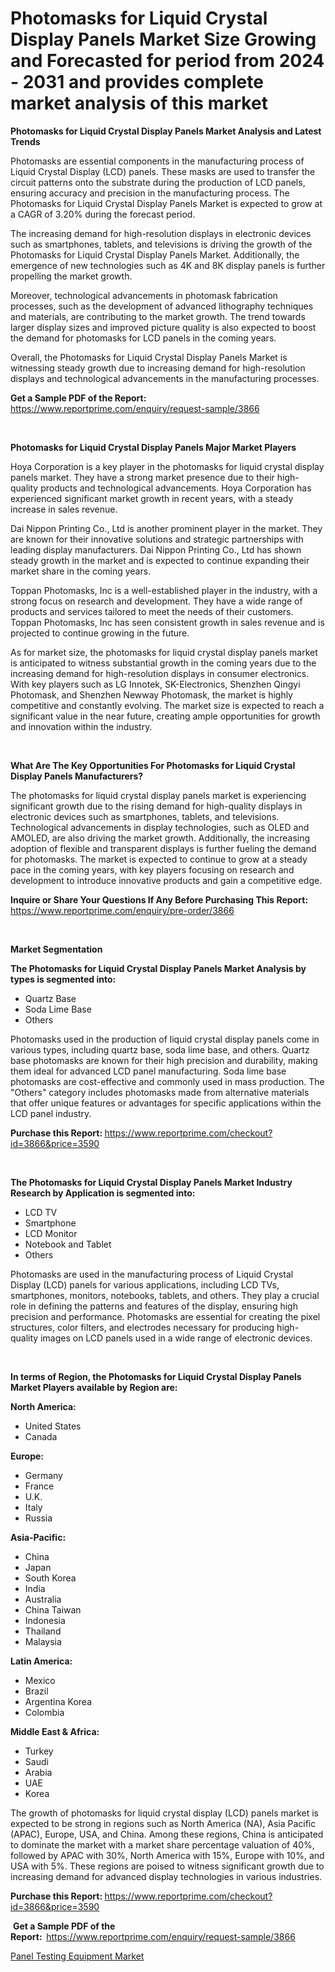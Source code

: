 <p><h1>Photomasks for Liquid Crystal Display Panels Market Size Growing and Forecasted for period from 2024 - 2031 and provides complete market analysis of this market</h1></p><p><strong>Photomasks for Liquid Crystal Display Panels Market Analysis and Latest Trends</strong></p>
<p><p>Photomasks are essential components in the manufacturing process of Liquid Crystal Display (LCD) panels. These masks are used to transfer the circuit patterns onto the substrate during the production of LCD panels, ensuring accuracy and precision in the manufacturing process. The Photomasks for Liquid Crystal Display Panels Market is expected to grow at a CAGR of 3.20% during the forecast period.</p><p>The increasing demand for high-resolution displays in electronic devices such as smartphones, tablets, and televisions is driving the growth of the Photomasks for Liquid Crystal Display Panels Market. Additionally, the emergence of new technologies such as 4K and 8K display panels is further propelling the market growth.</p><p>Moreover, technological advancements in photomask fabrication processes, such as the development of advanced lithography techniques and materials, are contributing to the market growth. The trend towards larger display sizes and improved picture quality is also expected to boost the demand for photomasks for LCD panels in the coming years.</p><p>Overall, the Photomasks for Liquid Crystal Display Panels Market is witnessing steady growth due to increasing demand for high-resolution displays and technological advancements in the manufacturing processes.</p></p>
<p><strong>Get a Sample PDF of the Report:&nbsp;</strong> <a href="https://www.reportprime.com/enquiry/request-sample/3866">https://www.reportprime.com/enquiry/request-sample/3866</a></p>
<p>&nbsp;</p>
<p><strong>Photomasks for Liquid Crystal Display Panels Major Market Players</strong></p>
<p><p>Hoya Corporation is a key player in the photomasks for liquid crystal display panels market. They have a strong market presence due to their high-quality products and technological advancements. Hoya Corporation has experienced significant market growth in recent years, with a steady increase in sales revenue.</p><p>Dai Nippon Printing Co., Ltd is another prominent player in the market. They are known for their innovative solutions and strategic partnerships with leading display manufacturers. Dai Nippon Printing Co., Ltd has shown steady growth in the market and is expected to continue expanding their market share in the coming years.</p><p>Toppan Photomasks, Inc is a well-established player in the industry, with a strong focus on research and development. They have a wide range of products and services tailored to meet the needs of their customers. Toppan Photomasks, Inc has seen consistent growth in sales revenue and is projected to continue growing in the future.</p><p>As for market size, the photomasks for liquid crystal display panels market is anticipated to witness substantial growth in the coming years due to the increasing demand for high-resolution displays in consumer electronics. With key players such as LG Innotek, SK-Electronics, Shenzhen Qingyi Photomask, and Shenzhen Newway Photomask, the market is highly competitive and constantly evolving. The market size is expected to reach a significant value in the near future, creating ample opportunities for growth and innovation within the industry.</p></p>
<p>&nbsp;</p>
<p><strong>What Are The Key Opportunities For Photomasks for Liquid Crystal Display Panels Manufacturers?</strong></p>
<p><p>The photomasks for liquid crystal display panels market is experiencing significant growth due to the rising demand for high-quality displays in electronic devices such as smartphones, tablets, and televisions. Technological advancements in display technologies, such as OLED and AMOLED, are also driving the market growth. Additionally, the increasing adoption of flexible and transparent displays is further fueling the demand for photomasks. The market is expected to continue to grow at a steady pace in the coming years, with key players focusing on research and development to introduce innovative products and gain a competitive edge.</p></p>
<p><strong>Inquire or Share Your Questions If Any Before Purchasing This Report:</strong> <a href="https://www.reportprime.com/enquiry/pre-order/3866">https://www.reportprime.com/enquiry/pre-order/3866</a></p>
<p>&nbsp;</p>
<p><strong>Market Segmentation</strong></p>
<p><strong>The Photomasks for Liquid Crystal Display Panels Market Analysis by types is segmented into:</strong></p>
<p><ul><li>Quartz Base</li><li>Soda Lime Base</li><li>Others</li></ul></p>
<p><p>Photomasks used in the production of liquid crystal display panels come in various types, including quartz base, soda lime base, and others. Quartz base photomasks are known for their high precision and durability, making them ideal for advanced LCD panel manufacturing. Soda lime base photomasks are cost-effective and commonly used in mass production. The "Others" category includes photomasks made from alternative materials that offer unique features or advantages for specific applications within the LCD panel industry.</p></p>
<p><strong>Purchase this Report:&nbsp;</strong><a href="https://www.reportprime.com/checkout?id=3866&price=3590">https://www.reportprime.com/checkout?id=3866&price=3590</a></p>
<p>&nbsp;</p>
<p><strong>The Photomasks for Liquid Crystal Display Panels Market Industry Research by Application is segmented into:</strong></p>
<p><ul><li>LCD TV</li><li>Smartphone</li><li>LCD Monitor</li><li>Notebook and Tablet</li><li>Others</li></ul></p>
<p><p>Photomasks are used in the manufacturing process of Liquid Crystal Display (LCD) panels for various applications, including LCD TVs, smartphones, monitors, notebooks, tablets, and others. They play a crucial role in defining the patterns and features of the display, ensuring high precision and performance. Photomasks are essential for creating the pixel structures, color filters, and electrodes necessary for producing high-quality images on LCD panels used in a wide range of electronic devices.</p></p>
<p>&nbsp;</p>
<p><strong>In terms of Region, the Photomasks for Liquid Crystal Display Panels Market Players available by Region are:</strong></p>
<p>
    <p> <strong> North America: </strong>
        <ul>
            <li>United States</li>
            <li>Canada</li>
        </ul>
        </p> 
    <p> <strong> Europe: </strong>
        <ul>
            <li>Germany</li>
            <li>France</li>
            <li>U.K.</li>
            <li>Italy</li>
            <li>Russia</li>
        </ul>
        </p> 
    <p> <strong> Asia-Pacific: </strong>
        <ul>
            <li>China</li>
            <li>Japan</li>
            <li>South Korea</li>
            <li>India</li>
            <li>Australia</li>
            <li>China Taiwan</li>
            <li>Indonesia</li>
            <li>Thailand</li>
            <li>Malaysia</li>
        </ul>
        </p> 
    <p> <strong> Latin America: </strong>
        <ul>
            <li>Mexico</li>
            <li>Brazil</li>
            <li>Argentina Korea</li>
            <li>Colombia</li>
        </ul>
        </p> 
    <p> <strong> Middle East & Africa: </strong>
        <ul>
            <li>Turkey</li>
            <li>Saudi</li>
            <li>Arabia</li>
            <li>UAE</li>
            <li>Korea</li>
        </ul>
    </p>
    </p>
<p><p>The growth of photomasks for liquid crystal display (LCD) panels market is expected to be strong in regions such as North America (NA), Asia Pacific (APAC), Europe, USA, and China. Among these regions, China is anticipated to dominate the market with a market share percentage valuation of 40%, followed by APAC with 30%, North America with 15%, Europe with 10%, and USA with 5%. These regions are poised to witness significant growth due to increasing demand for advanced display technologies in various industries.</p></p>
<p><strong>Purchase this Report: </strong><a href="https://www.reportprime.com/checkout?id=3866&price=3590">https://www.reportprime.com/checkout?id=3866&price=3590</a></p>
<p>&nbsp;<strong>Get a Sample PDF of the Report:&nbsp;&nbsp;</strong><a href="https://www.reportprime.com/enquiry/request-sample/3866">https://www.reportprime.com/enquiry/request-sample/3866</a></p>
<p><strong></strong></p>
<p><p><a href="https://github.com/santosh758595/Market-Research-Report-List-4/blob/main/panel-testing-equipment-market.md">Panel Testing Equipment Market</a></p></p>